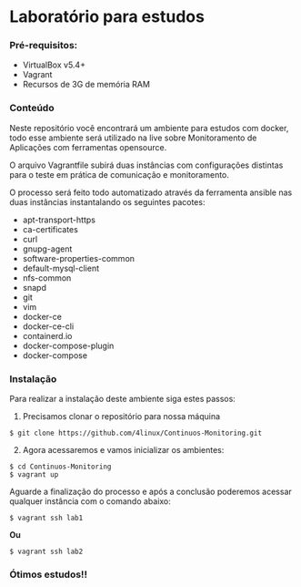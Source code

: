 # Laboratório para estudos

### **Pré-requisitos:**

- VirtualBox v5.4+
- Vagrant
- Recursos de 3G de memória RAM

### **Conteúdo**

Neste repositório você encontrará um ambiente para estudos com docker, todo esse ambiente será utilizado na live sobre Monitoramento de Aplicações com ferramentas opensource.

O arquivo Vagrantfile subirá duas instâncias com configurações distintas para o teste em prática de comunicação e monitoramento.

O processo será feito todo automatizado através da ferramenta ansible nas duas instâncias instantalando os seguintes pacotes:

- apt-transport-https
- ca-certificates
- curl
- gnupg-agent
- software-properties-common
- default-mysql-client
- nfs-common
- snapd
- git
- vim
- docker-ce
- docker-ce-cli
- containerd.io
- docker-compose-plugin
- docker-compose

### Instalação

Para realizar a instalação deste ambiente siga estes passos:

1. Precisamos clonar o repositório para nossa máquina
```
$ git clone https://github.com/4linux/Continuos-Monitoring.git
```
2. Agora acessaremos e vamos inicializar os ambientes:

```
$ cd Continuos-Monitoring
$ vagrant up
```

Aguarde a finalização do processo e após a conclusão poderemos acessar qualquer instância com o comando abaixo:

```
$ vagrant ssh lab1
```
**Ou**
```
$ vagrant ssh lab2
```

### **Ótimos estudos!!**